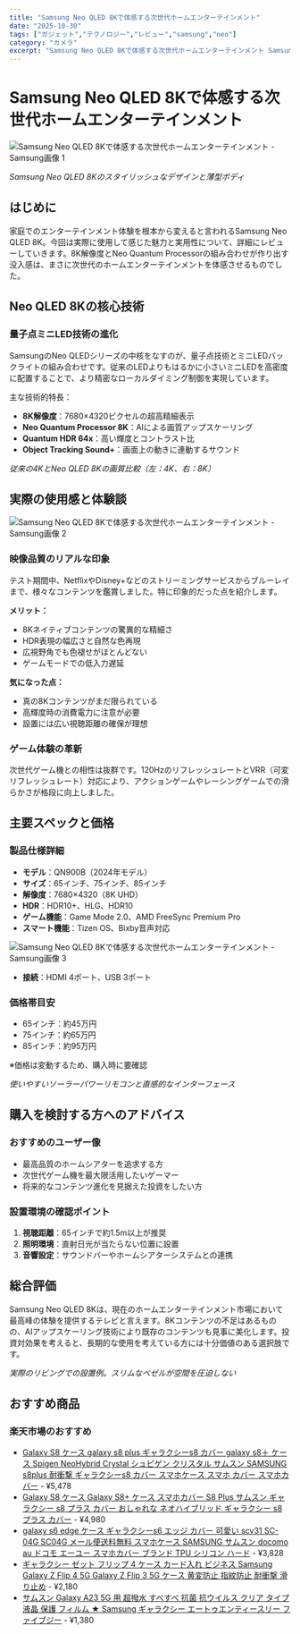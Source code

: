 ```yaml
---
title: "Samsung Neo QLED 8Kで体感する次世代ホームエンターテインメント"
date: "2025-10-30"
tags: ["ガジェット","テクノロジー","レビュー","samsung","neo"]
category: "カメラ"
excerpt: "Samsung Neo QLED 8Kで体感する次世代ホームエンターテインメント Samsung Neo QLED 8Kのスタイリッシュなデザインと薄型ボディ はじめに 家庭でのエンターテインメント体験を根本から変えると言われるSamsung Neo QLED 8K。今回は実際に使用して感じた魅力と..."
---
```


# Samsung Neo QLED 8Kで体感する次世代ホームエンターテインメント

![Samsung Neo QLED 8Kで体感する次世代ホームエンターテインメント - Samsung画像 1](https://picsum.photos/id/70/800/600)




*Samsung Neo QLED 8Kのスタイリッシュなデザインと薄型ボディ*

## はじめに

家庭でのエンターテインメント体験を根本から変えると言われるSamsung Neo QLED 8K。今回は実際に使用して感じた魅力と実用性について、詳細にレビューしていきます。8K解像度とNeo Quantum Processorの組み合わせが作り出す没入感は、まさに次世代のホームエンターテインメントを体感させるものでした。

## Neo QLED 8Kの核心技術

### 量子点ミニLED技術の進化
SamsungのNeo QLEDシリーズの中核をなすのが、量子点技術とミニLEDバックライトの組み合わせです。従来のLEDよりもはるかに小さいミニLEDを高密度に配置することで、より精密なローカルダイミング制御を実現しています。

主な技術的特長：
- **8K解像度**：7680×4320ピクセルの超高精細表示
- **Neo Quantum Processor 8K**：AIによる画質アップスケーリング
- **Quantum HDR 64x**：高い輝度とコントラスト比
- **Object Tracking Sound+**：画面上の動きに連動するサウンド


*従来の4KとNeo QLED 8Kの画質比較（左：4K、右：8K）*

## 実際の使用感と体験談


![Samsung Neo QLED 8Kで体感する次世代ホームエンターテインメント - Samsung画像 2](https://picsum.photos/id/80/800/600)



### 映像品質のリアルな印象
テスト期間中、NetflixやDisney+などのストリーミングサービスからブルーレイまで、様々なコンテンツを鑑賞しました。特に印象的だった点を紹介します。

**メリット：**
- 8Kネイティブコンテンツの驚異的な精細さ
- HDR表現の幅広さと自然な色再現
- 広視野角でも色褪せがほとんどない
- ゲームモードでの低入力遅延

**気になった点：**
- 真の8Kコンテンツがまだ限られている
- 高輝度時の消費電力に注意が必要
- 設置には広い視聴距離の確保が理想

### ゲーム体験の革新
次世代ゲーム機との相性は抜群です。120HzのリフレッシュレートとVRR（可変リフレッシュレート）対応により、アクションゲームやレーシングゲームでの滑らかさが格段に向上しました。

## 主要スペックと価格

### 製品仕様詳細
- **モデル**：QN900B（2024年モデル）
- **サイズ**：65インチ、75インチ、85インチ
- **解像度**：7680×4320（8K UHD）
- **HDR**：HDR10+、HLG、HDR10
- **ゲーム機能**：Game Mode 2.0、AMD FreeSync Premium Pro
- **スマート機能**：Tizen OS、Bixby音声対応


![Samsung Neo QLED 8Kで体感する次世代ホームエンターテインメント - Samsung画像 3](https://picsum.photos/id/90/800/600)


- **接続**：HDMI 4ポート、USB 3ポート

### 価格帯目安
- 65インチ：約45万円
- 75インチ：約65万円  
- 85インチ：約95万円

※価格は変動するため、購入時に要確認


*使いやすいソーラーパワーリモコンと直感的なインターフェース*

## 購入を検討する方へのアドバイス

### おすすめのユーザー像
- 最高品質のホームシアターを追求する方
- 次世代ゲーム機を最大限活用したいゲーマー
- 将来的なコンテンツ進化を見据えた投資をしたい方

### 設置環境の確認ポイント
1. **視聴距離**：65インチで約1.5m以上が推奨
2. **照明環境**：直射日光が当たらない位置に設置
3. **音響設定**：サウンドバーやホームシアターシステムとの連携

## 総合評価

Samsung Neo QLED 8Kは、現在のホームエンターテインメント市場において最高峰の体験を提供するテレビと言えます。8Kコンテンツの不足はあるものの、AIアップスケーリング技術により既存のコンテンツも見事に美化します。投資対効果を考えると、長期的な使用を考えている方には十分価値のある選択肢です。


*実際のリビングでの設置例。スリムなベゼルが空間を圧迫しない*

<!-- アフィリエイト商品 -->
## おすすめ商品

### 楽天市場のおすすめ

- [Galaxy S8 ケース galaxy s8 plus ギャラクシーs8 カバー galaxy s8＋ ケース Spigen NeoHybrid Crystal シュピゲン クリスタル サムスン SAMSUNG s8plus 耐衝撃 ギャラクシーs8 カバー スマホケース スマホ カバー スマホカバー](https://item.rakuten.co.jp/jmei/s8_s8plus-neohybrid-c/?rafcid=wsc_i_is_1096528941688097201&m=1f454fb8.34705d0b.1f454fb9.255992fd&pc=1f454fb8.34705d0b.1f454fb9.255992fd) - ¥5,478
- [Galaxy S8 ケース Galaxy S8+ ケース スマホカバー S8 Plus サムスン ギャラクシー s8 プラス カバー おしゃれな ネオハイブリッド ギャラクシー s8 プラス カバー](https://item.rakuten.co.jp/jmei/s8_s8plus-neohybridvvv2/?rafcid=wsc_i_is_1096528941688097201&m=1f454fb8.34705d0b.1f454fb9.255992fd&pc=1f454fb8.34705d0b.1f454fb9.255992fd) - ¥4,980
- [galaxy s6 edge ケース ギャラクシーs6 エッジ カバー 可愛い scv31 SC-04G SC04G メール便送料無料 スマホケース SAMSUNG サムスン docomo au ドコモ エーユー スマホカバー ブランド TPU シリコン ハード](https://item.rakuten.co.jp/jmei/s6_s6edge-sgp/?rafcid=wsc_i_is_1096528941688097201&m=1f454fb8.34705d0b.1f454fb9.255992fd&pc=1f454fb8.34705d0b.1f454fb9.255992fd) - ¥3,828
- [ギャラクシー ゼット フリップ 4 ケース カード入れ ビジネス Samsung Galaxy Z Flip 4 5G Galaxy Z Flip 3 5G ケース 黄変防止 指紋防止 耐衝撃 滑り止め](https://item.rakuten.co.jp/nototengoku/2-hdsj-5sx/?rafcid=wsc_i_is_1096528941688097201&m=1f454fb8.34705d0b.1f454fb9.255992fd&pc=1f454fb8.34705d0b.1f454fb9.255992fd) - ¥2,180
- [サムスン Galaxy A23 5G 用 超撥水 すべすべ 抗菌 抗ウイルス クリア タイプ 液晶 保護 フィルム ★ Samsung ギャラクシー エートゥエンティースリー ファイブジー](https://item.rakuten.co.jp/auc-mobilemaster/mm-f-s-ks-galaxy-a23-5g/?rafcid=wsc_i_is_1096528941688097201&m=1f454fb8.34705d0b.1f454fb9.255992fd&pc=1f454fb8.34705d0b.1f454fb9.255992fd) - ¥1,380


